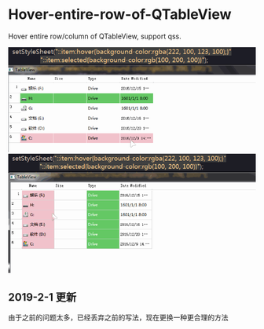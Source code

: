 # Hover-entire-row-of-QTableView
Hover entire row/column of QTableView, support qss.


![image](https://github.com/lowbees/images/blob/master/5.gif)
![image](https://github.com/lowbees/images/blob/master/6.gif)


## 2019-2-1 更新
由于之前的问题太多，已经丢弃之前的写法，现在更换一种更合理的方法